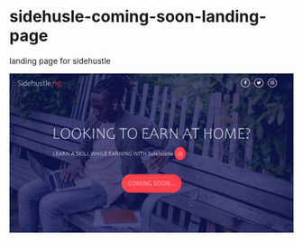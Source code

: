 # sidehusle-coming-soon-landing-page
landing page for sidehustle

<img src="Screenshot.png" alt="img-screenshot">

